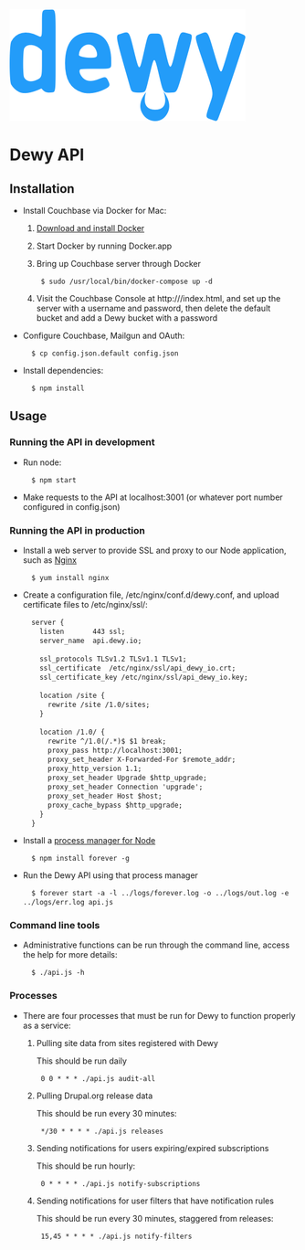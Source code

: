 ![Dewy](dewy.png "Dewy")

# Dewy API

## Installation

* Install Couchbase via Docker for Mac:

	1. [Download and install Docker](https://docs.docker.com/docker-for-mac/)
	2. Start Docker by running Docker.app
	3. Bring up Couchbase server through Docker
	
			$ sudo /usr/local/bin/docker-compose up -d

	4. Visit the Couchbase Console at http://<docker-machine-ip>/index.html, and set up the server with a username and password, then delete the default bucket and add a Dewy bucket with a password

* Configure Couchbase, Mailgun and OAuth:

        $ cp config.json.default config.json

* Install dependencies:

		$ npm install

## Usage

### Running the API in development

* Run node:

		$ npm start

* Make requests to the API at localhost:3001 (or whatever port number configured in config.json)

### Running the API in production

* Install a web server to provide SSL and proxy to our Node application, such as [Nginx](http://nginx.org)

		$ yum install nginx

* Create a configuration file, /etc/nginx/conf.d/dewy.conf, and upload certificate files to /etc/nginx/ssl/:

		server {
		  listen       443 ssl;
		  server_name  api.dewy.io;

		  ssl_protocols TLSv1.2 TLSv1.1 TLSv1;
		  ssl_certificate  /etc/nginx/ssl/api_dewy_io.crt;
		  ssl_certificate_key /etc/nginx/ssl/api_dewy_io.key;

		  location /site {
		    rewrite /site /1.0/sites;
		  }

		  location /1.0/ {
		    rewrite ^/1.0(/.*)$ $1 break;
		    proxy_pass http://localhost:3001;
		    proxy_set_header X-Forwarded-For $remote_addr;
		    proxy_http_version 1.1;
		    proxy_set_header Upgrade $http_upgrade;
		    proxy_set_header Connection 'upgrade';
		    proxy_set_header Host $host;
		    proxy_cache_bypass $http_upgrade;
		  }
		}

* Install a [process manager for Node](http://expressjs.com/en/advanced/pm.html)

		$ npm install forever -g

* Run the Dewy API using that process manager

		$ forever start -a -l ../logs/forever.log -o ../logs/out.log -e ../logs/err.log api.js

### Command line tools

* Administrative functions can be run through the command line, access the help for more details:

		$ ./api.js -h

### Processes

* There are four processes that must be run for Dewy to function properly as a service:

	1. Pulling site data from sites registered with Dewy
	
		This should be run daily
		
			0 0 * * * ./api.js audit-all
	
	2. Pulling Drupal.org release data
	
		This should be run every 30 minutes:
		
			*/30 * * * * ./api.js releases
	
	3. Sending notifications for users expiring/expired subscriptions
	
		This should be run hourly:
		
			0 * * * * ./api.js notify-subscriptions

	4. Sending notifications for user filters that have notification rules
	
		This should be run every 30 minutes, staggered from releases:
		
			15,45 * * * * ./api.js notify-filters
